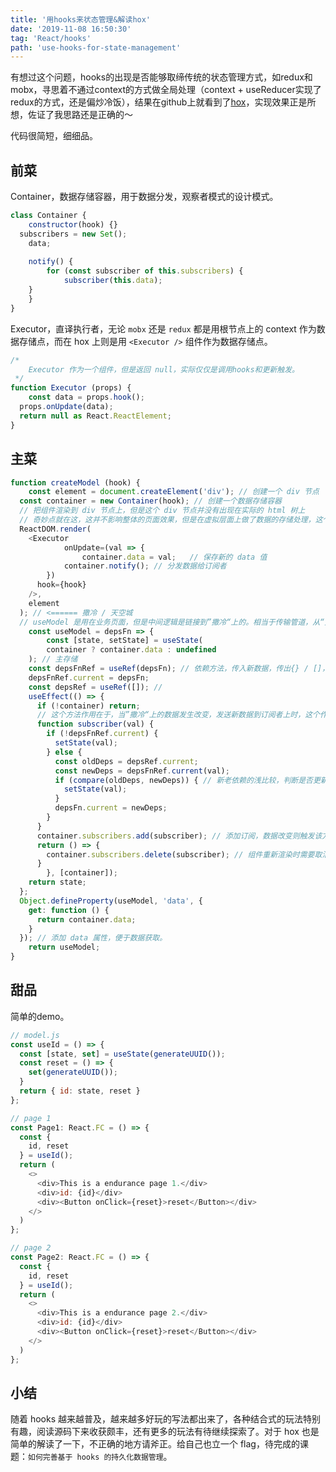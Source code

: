 ```yaml
---
title: '用hooks来状态管理&解读hox'
date: '2019-11-08 16:50:30'
tag: 'React/hooks'
path: 'use-hooks-for-state-management'
---
```


有想过这个问题，hooks的出现是否能够取缔传统的状态管理方式，如redux和mobx，寻思着不通过context的方式做全局处理（context + useReducer实现了redux的方式，还是偏炒冷饭），结果在github上就看到了[hox](https://github.com/umijs/hox)，实现效果正是所想，佐证了我思路还是正确的～

代码很简短，细细品。

## 前菜

Container，数据存储容器，用于数据分发，观察者模式的设计模式。

```javascript
class Container {
	constructor(hook) {}
  subscribers = new Set();
	data;
	
	notify() {
		for (const subscriber of this.subscribers) {
			subscriber(this.data);
    }    
	}
}
```

Executor，直译执行者，无论 `mobx` 还是 `redux` 都是用根节点上的 context 作为数据存储点，而在 hox 上则是用 `<Executor />` 组件作为数据存储点。

```jsx
/*
	Executor 作为一个组件，但是返回 null，实际仅仅是调用hooks和更新触发。
 */
function Executor (props) {
	const data = props.hook();
  props.onUpdate(data);
  return null as React.ReactElement;
}
```

## 主菜

```javascript
function createModel (hook) {
	const element = document.createElement('div'); // 创建一个 div 节点
  const container = new Container(hook); // 创建一个数据存储容器
  // 把组件渲染到 div 节点上，但是这个 div 节点并没有出现在实际的 html 树上
  // 奇妙点就在这，这并不影响整体的页面效果，但是在虚拟层面上做了数据的存储处理，这个 div 存在于内存，React的虚拟 dom 中。
  ReactDOM.render(
  	<Executor
			onUpdate=(val => {
				container.data = val;	// 保存新的 data 值
    		container.notify(); // 分发数据给订阅者
    	})    
      hook={hook}
    />,
    element
  ); // <====== 撒冷 / 天空城
  // useModel 是用在业务页面，但是中间逻辑是链接到”撒冷“上的。相当于传输管道，从“天空城”拿下数据，业务页面使用和操作。
	const useModel = depsFn => {
		const [state, setState] = useState(
    	container ? container.data : undefined
    ); // 主存储
  	const depsFnRef = useRef(depsFn); // 依赖方法，传入新数据，传出{} / []，与 hooks 方法的第二个参数类似，不过这个是一个 function
    depsFnRef.current = depsFn;
    const depsRef = useRef([]); //
    useEffect(() => {
      if (!container) return;
      // 这个方法作用在于，当”撒冷“上的数据发生改变，发送新数据到订阅者上时，这个作用在业务页面上的 useModel 需要作出响应来改变存储值，相当于一个拉取数据的操作。
      function subscriber(val) {
        if (!depsFnRef.current) {
          setState(val);
        } else {
          const oldDeps = depsRef.current; 
          const newDeps = depsFnRef.current(val);
          if (compare(oldDeps, newDeps)) { // 新老依赖的浅比较，判断是否更新数据
            setState(val);
          }
          depsFn.current = newDeps;
        }
      }
      container.subscribers.add(subscriber); // 添加订阅，数据改变则触发该方法
      return () => {
        container.subscribers.delete(subscriber); // 组件重新渲染时需要取消订阅，详见 useEffect。
      }
		}, [container]);
  	return state;
  };
  Object.defineProperty(useModel, 'data', {
    get: function () {
      return container.data; 
    }
  }); // 添加 data 属性，便于数据获取。
	return useModel;
}
```

## 甜品

简单的demo。

```javascript
// model.js
const useId = () => {
  const [state, set] = useState(generateUUID());
  const reset = () => {
    set(generateUUID());
  }
  return { id: state, reset }
};
```

```javascript
// page 1
const Page1: React.FC = () => {
  const {
    id, reset
  } = useId();
  return (
    <>
      <div>This is a endurance page 1.</div>
      <div>id: {id}</div>
      <div><Button onClick={reset}>reset</Button></div>
    </>
  )
};
```

```javascript
// page 2
const Page2: React.FC = () => {
  const {
    id, reset
  } = useId();
  return (
    <>
      <div>This is a endurance page 2.</div>
      <div>id: {id}</div>
      <div><Button onClick={reset}>reset</Button></div>
    </>
  )
};
```

## 小结

随着 hooks 越来越普及，越来越多好玩的写法都出来了，各种结合式的玩法特别有趣，阅读源码下来收获颇丰，还有更多的玩法有待继续探索了。对于 hox 也是简单的解读了一下，不正确的地方请斧正。给自己也立一个 flag，待完成的课题：`如何完善基于 hooks 的持久化数据管理`。
